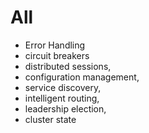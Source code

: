 # All

* Error Handling
* circuit breakers
* distributed sessions, 
* configuration management, 
* service discovery,
* intelligent routing, 
* leadership election, 
* cluster state





